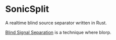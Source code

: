 # SonicSplit

A realtime blind source separator written in Rust.

[Blind Signal Separation](https://en.wikipedia.org/wiki/Signal_separation) is a technique where blorp.
